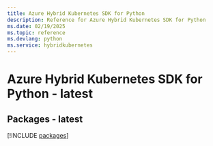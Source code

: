 ```yaml
---
title: Azure Hybrid Kubernetes SDK for Python
description: Reference for Azure Hybrid Kubernetes SDK for Python
ms.date: 02/19/2025
ms.topic: reference
ms.devlang: python
ms.service: hybridkubernetes
---
```

# Azure Hybrid Kubernetes SDK for Python - latest
## Packages - latest
[!INCLUDE [packages](hybrid-kubernetes-index.md)]